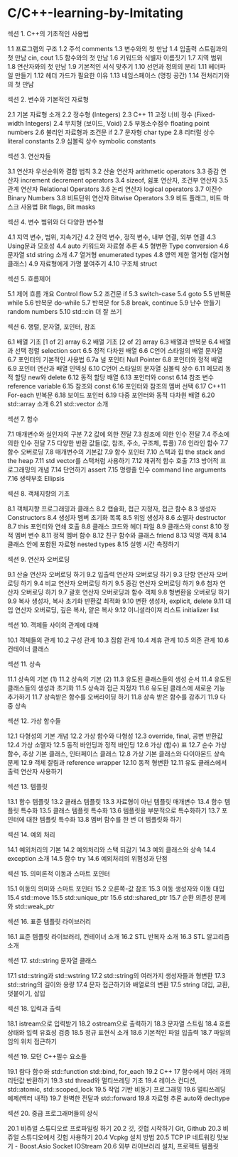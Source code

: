 # C/C++-learning-by-Imitating
섹션 1. C++의 기초적인 사용법

1.1 프로그램의 구조
1.2 주석 comments
1.3 변수와의 첫 만남
1.4 입출력 스트림과의 첫 만남 cin, cout
1.5 함수와의 첫 만남
1.6 키워드와 식별자 이름짓기
1.7 지역 범위
1.8 연산자와의 첫 만남
1.9 기본적인 서식 맞추기
1.10 선언과 정의의 분리
1.11 헤더파일 만들기
1.12 헤더 가드가 필요한 이유
1.13 네임스페이스 (명칭 공간)
1.14 전처리기와의 첫 만남


섹션 2. 변수와 기본적인 자료형

2.1 기본 자료형 소개
2.2 정수형 (Integers)
2.3 C++ 11 고정 너비 정수 (Fixed-width Integers)
2.4 무치형 (보이드, Void)
2.5 부동소수점수 floating point numbers
2.6 불리언 자료형과 조건문 if
2.7 문자형 char type
2.8 리터럴 상수 literal constants
2.9 심볼릭 상수 symbolic constants


섹션 3. 연산자들

3.1 연산자 우선순위와 결합 법칙
3.2 산술 연산자 arithmetic operators
3.3 증감 연산자 increment decrement operators
3.4 sizeof, 쉼표 연산자, 조건부 연산자
3.5 관계 연산자 Relational Operators
3.6 논리 연산자 logical operators
3.7 이진수 Binary Numbers
3.8 비트단위 연산자 Bitwise Operators
3.9 비트 플래그, 비트 마스크 사용법 Bit flags, Bit masks


섹션 4. 변수 범위와 더 다양한 변수형

4.1 지역 변수, 범위, 지속기간
4.2 전역 변수, 정적 변수, 내부 연결, 외부 연결
4.3 Using문과 모호성
4.4 auto 키워드와 자료형 추론
4.5 형변환 Type conversion
4.6 문자열 std string 소개
4.7 열거형 enumerated types
4.8 영역 제한 열거형 (열거형 클래스)
4.9 자료형에게 가명 붙여주기
4.10 구조체 struct


섹션 5. 흐름제어

5.1 제어 흐름 개요 Control flow
5.2 조건문 if
5.3 switch-case
5.4 goto
5.5 반복문 while
5.6 반복문 do-while
5.7 반복문 for
5.8 break, continue
5.9 난수 만들기 random numbers
5.10 std::cin 더 잘 쓰기


섹션 6. 행렬, 문자열, 포인터, 참조

6.1 배열 기초 [1 of 2] array
6.2 배열 기초 [2 of 2] array
6.3 배열과 반복문
6.4 배열과 선택 정렬 selection sort
6.5 정적 다차원 배열
6.6 C언어 스타일의 배열 문자열
6.7 포인터의 기본적인 사용법
6.7a 널 포인터 Null Pointer
6.8 포인터와 정적 배열
6.9 포인터 연산과 배열 인덱싱
6.10 C언어 스타일의 문자열 심볼릭 상수
6.11 메모리 동적 할당 new와 delete
6.12 동적 할당 배열
6.13 포인터와 const
6.14 참조 변수 reference variable
6.15 참조와 const
6.16 포인터와 참조의 멤버 선택
6.17 C++11 For-each 반복문
6.18 보이드 포인터
6.19 다중 포인터와 동적 다차원 배열
6.20 std::array 소개
6.21 std::vector 소개


섹션 7. 함수

7.1 매개변수와 실인자의 구분
7.2 값에 의한 전달
7.3 참조에 의한 인수 전달
7.4 주소에 의한 인수 전달
7.5 다양한 반환 값들(값, 참조, 주소, 구조체, 튜플)
7.6 인라인 함수
7.7 함수 오버로딩
7.8 매개변수의 기본값
7.9 함수 포인터
7.10 스택과 힙 the stack and the heap
7.11 std vector를 스택처럼 사용하기
7.12 재귀적 함수 호출
7.13 방어적 프로그래밍의 개념
7.14 단언하기 assert
7.15 명령줄 인수 command line arguments
7.16 생략부호 Ellipsis


섹션 8. 객체지향의 기초

8.1 객체지향 프로그래밍과 클래스
8.2 캡슐화, 접근 지정자, 접근 함수
8.3 생성자 Constructors
8.4 생성자 멤버 초기화 목록
8.5 위임 생성자
8.6 소멸자 destructor
8.7 this 포인터와 연쇄 호출
8.8 클래스 코드와 헤더 파일
8.9 클래스와 const
8.10 정적 멤버 변수
8.11 정적 멤버 함수
8.12 친구 함수와 클래스 friend
8.13 익명 객체
8.14 클래스 안에 포함된 자료형 nested types
8.15 실행 시간 측정하기


섹션 9. 연산자 오버로딩

9.1 산술 연산자 오버로딩 하기
9.2 입출력 연산자 오버로딩 하기
9.3 단항 연산자 오버로딩 하기
9.4 비교 연산자 오버로딩 하기
9.5 증감 연산자 오버로딩 하기
9.6 첨자 연산자 오버로딩 하기
9.7 괄호 연산자 오버로딩과 함수 객체
9.8 형변환을 오버로딩 하기
9.9 복사 생성자, 복사 초기화 반환값 최적화
9.10 변환 생성자, explicit, delete
9.11 대입 연산자 오버로딩, 깊은 복사, 얕은 복사
9.12 이니셜라이져 리스트 initializer list


섹션 10. 객체들 사이의 관계에 대해

10.1 객체들의 관계
10.2 구성 관계
10.3 집합 관계
10.4 제휴 관계
10.5 의존 관계
10.6 컨테이너 클래스


섹션 11. 상속

11.1 상속의 기본 (1)
11.2 상속의 기본 (2)
11.3 유도된 클래스들의 생성 순서
11.4 유도된 클래스들의 생성과 초기화
11.5 상속과 접근 지정자
11.6 유도된 클래스에 새로운 기능 추가하기
11.7 상속받은 함수를 오버라이딩 하기
11.8 상속 받은 함수를 감추기
11.9 다중 상속


섹션 12. 가상 함수들

12.1 다형성의 기본 개념
12.2 가상 함수와 다형성
12.3 override, final, 공변 반환값
12.4 가상 소멸자
12.5 동적 바인딩과 정적 바인딩
12.6 가상 (함수) 표
12.7 순수 가상 함수, 추상 기본 클래스, 인터페이스 클래스
12.8 가상 기본 클래스와 다이아몬드 상속 문제
12.9 객체 잘림과 reference wrapper
12.10 동적 형변환
12.11 유도 클래스에서 출력 연산자 사용하기


섹션 13. 템플릿

13.1 함수 템플릿
13.2 클래스 템플릿
13.3 자료형이 아닌 템플릿 매개변수
13.4 함수 템플릿 특수화
13.5 클래스 템플릿 특수화
13.6 템플릿을 부분적으로 특수화하기
13.7 포인터에 대한 템플릿 특수화
13.8 멤버 함수를 한 번 더 템플릿화 하기


섹션 14. 예외 처리

14.1 예외처리의 기본
14.2 예외처리와 스택 되감기
14.3 예외 클래스와 상속
14.4 exception 소개
14.5 함수 try
14.6 예외처리의 위험성과 단점


섹션 15. 의미론적 이동과 스마트 포인터

15.1 이동의 의미와 스마트 포인터
15.2 오른쪽-값 참조
15.3 이동 생성자와 이동 대입
15.4 std::move
15.5 std::unique_ptr
15.6 std::shared_ptr
15.7 순환 의존성 문제와 std::weak_ptr


섹션 16. 표준 템플릿 라이브러리

16.1 표준 템플릿 라이브러리, 컨테이너 소개
16.2 STL 반복자 소개
16.3 STL 알고리즘 소개


섹션 17. std::string 문자열 클래스

17.1 std::string과 std::wstring
17.2 std::string의 여러가지 생성자들과 형변환
17.3 std::string의 길이와 용량
17.4 문자 접근하기와 배열로의 변환
17.5 string 대입, 교환, 덧붙이기, 삽입


섹션 18. 입력과 출력

18.1 istream으로 입력받기
18.2 ostream으로 출력하기
18.3 문자열 스트림
18.4 흐름 상태와 입력 유효성 검증
18.5 정규 표현식 소개
18.6 기본적인 파일 입출력
18.7 파일의 임의 위치 접근하기


섹션 19. 모던 C++필수 요소들

19.1 람다 함수와 std::function std::bind, for_each
19.2 C++ 17  함수에서 여러 개의 리턴값 반환하기
19.3 std thread와 멀티쓰레딩 기초
19.4 레이스 컨디션, std::atomic, std::scoped_lock
19.5 작업 기반 비동기 프로그래밍
19.6 멀티쓰레딩 예제(백터 내적)
19.7 완벽한 전달과 std::forward
19.8 자료형 추론 auto와 decltype


섹션 20. 중급 프로그래머들의 상식

20.1 비쥬얼 스튜디오로 프로파일링 하기
20.2 깃, 깃헙 시작하기 Git, Github
20.3 비쥬얼 스튜디오에서 깃헙 사용하기
20.4 Vcpkg 설치 방법
20.5 TCP IP 네트워킹 맛보기 - Boost.Asio Socket IOStream
20.6 외부 라이브러리 설치, 프로젝트 템플릿
